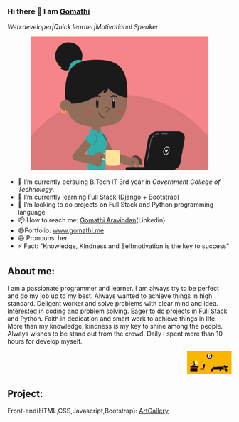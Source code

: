 ### Hi there 👋 I am [Gomathi](https://www.gomathi.me)
*Web developer|Quick learner|Motivational Speaker*  
<p align ="center">
 <img src = "images/girl.gif" width="400" height="300">
</p>


- 🔭 I’m currently persuing B.Tech IT 3rd year in *Government College of Technology*.
- 🌱 I’m currently learning Full Stack (Django + Bootstrap)
- 👯 I’m looking to do projects on Full Stack and Python programming language
- 📫 How to reach me: [Gomathi Aravindan](https://www.linkedin.com/in/gomathi2000)(Linkedin)
- :smile:Portfolio: www.gomathi.me
- 😄 Pronouns: her
- ⚡ Fact: "Knowledge, Kindness and Selfmotivation is the key to success"


## About me:
 I am a passionate programmer and learner. I am always try to be perfect and do my job up to my best. Always wanted to achieve things in high standard. 
 Deligent worker and solve problems with clear mind and idea. Interested in coding and problem solving. 
 Eager to do projects in Full Stack and Python. Faith in dedication and smart work to achieve things in life. 
 More than my knowledge, kindness is my key to shine among the people. Always wishes to be stand out from the crowd. Daily I spent more than 10 hours for develop myself.  
 <p align="right"><img src ="images/routine.gif" width="100" height="50"></p>

## Project:

Front-end(HTML,CSS,Javascript,Bootstrap): [ArtGallery](https://sketchesgallery.netlify.app/)
